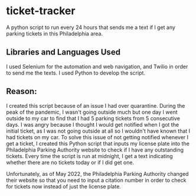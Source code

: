 # ticket-tracker
A python script to run every 24 hours that sends me a text if I get any parking tickets in this Philadelphia area.

## Libraries and Languages Used
I used Selenium for the automation and web navigation, and Twilio in order to send me the texts. I used Python to develop the script.

## Reason:
I created this script because of an issue I had over quarantine. During the peak of the pandemic, I wasn't going outside much but one day I went outside to my car to find that I had 5 parking tickets from 5 consecutive days. I was angry because I thought I would get notified when I got the initial ticket, as I was not going outside at all so I wouldn't have known that I had tickets on my car. To solve this issue of not getting notified whenever I get a ticket, I created this Python script that inputs my license plate into the Philadelphia Parking Authority website to check if I have any outstanding tickets. Every time the script is run at midnight, I get a text indicating whether there are no tickets today or if I did get one.

Unfortunately, as of May 2022, the Philadelphia Parking Authority changed their website so that you need to input a citation number in order to check for tickets now instead of just the license plate.
